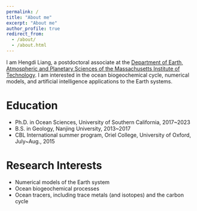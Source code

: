 ```yaml
---
permalink: /
title: "About me"
excerpt: "About me"
author_profile: true
redirect_from: 
  - /about/
  - /about.html
---
```


I am Hengdi Liang, a postdoctoral associate at the [Department of Earth, Atmospheric and Planetary Sciences of the Massachusetts Institute of Technology](https://eapsweb.mit.edu/). I am interested in the ocean biogeochemical cycle, numerical models, and artificial intelligence applications to the Earth systems.

Education
======
* Ph.D. in Ocean Sciences, University of Southern California, 2017~2023
* B.S. in Geology, Nanjing University, 2013~2017
* CBL International summer program, Oriel College, University of Oxford, July~Aug., 2015

Research Interests
======
* Numerical models of the Earth system 
* Ocean biogeochemical processes 
* Ocean tracers, including trace metals (and isotopes) and the carbon cycle

